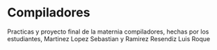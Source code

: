# Compiladores
 Practicas y proyecto final de la maternia compiladores, hechas por los estudiantes, Martinez Lopez Sebastian y Ramirez Resendiz Luis Roque

